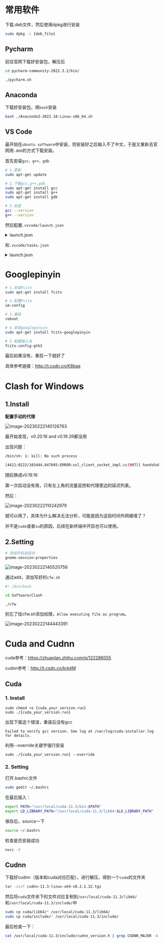 # 常用软件

下载.deb文件，然后使用dpkg进行安装

```bash
sudo dpkg -i {deb_file}
```

## Pycharm

前往官网下载好安装包，解压后

```bash
cd pycharm-community-2022.3.2/bin/

./pycharm.sh
```

## Anaconda

下载好安装包，用`bash`安装

```bash
bash ./Anaconda3-2022.10-Linux-x86_64.sh
```

## VS Code

最开始在`ubuntu software`中安装，但安装好之后输入不了中文，于是又重新去官网用`.deb`的方式下载安装。

首先安装`gcc，g++，gdb`

```bash
# 1.更新
sudo apt-get update

# 2.下载gcc,g++,gdb
sudo apt-get install gcc
sudo apt-get install g++
sudo apt-get install gdb

# 3.检查
gcc --version
g++ --version
```

然后配置`.vscode/launch.json`

<details>
    <summary>launch.json</summary>
{
    "version": "0.2.0",
    "configurations": [
        {
            "name": "C/C++",
            "type": "cppdbg",
            "request": "launch",
            "program": "${fileDirname}/${fileBasenameNoExtension}",
            "args": [],
            "stopAtEntry": false,
            "cwd": "${workspaceFolder}",
            "environment": [],
            "externalConsole": false,
            "MIMode": "gdb",
            "preLaunchTask": "compile",
            "setupCommands": [
                {
                    "description": "Enable pretty-printing for gdb",
                    "text": "-enable-pretty-printing",
                    "ignoreFailures": true
                }
            ]
        },
        {
            "name": "C/C++: g++ 生成和调试活动文件",
            "type": "cppdbg",
            "request": "launch",
            "program": "${fileDirname}/${fileBasenameNoExtension}",
            "args": [],
            "stopAtEntry": false,
            "cwd": "${fileDirname}",
            "environment": [],
            "externalConsole": true,
            "MIMode": "gdb",
            "setupCommands": [
                {
                    "description": "为 gdb 启用整齐打印",
                    "text": "-enable-pretty-printing",
                    "ignoreFailures": true
                },
                {
                    "description": "将反汇编风格设置为 Intel",
                    "text": "-gdb-set disassembly-flavor intel",
                    "ignoreFailures": true
                }
            ],
            "preLaunchTask": "C/C++: g++ 生成活动文件",
            "miDebuggerPath": "/usr/bin/gdb"
        }
    ]
}
</details>

和`.vscode/tasks.json`

<details>
    <summary>launch.json</summary>
{
    "version": "2.0.0",
    "tasks": [
        {
            "label": "compile",
            "command": "g++",
            "args": [
                "-g",
                "${file}",
                "-I",
                "${workspaceFolder}/include",
                "-o",
                "${fileDirname}/${fileBasenameNoExtension}"
            ],
            "problemMatcher": {
                "owner": "cpp",
                "fileLocation": [
                    "relative",
                    "${workspaceRoot}"
                ],
                "pattern": {
                    "regexp": "^(.*):(\\d+):(\\d+):\\s+(warning|error):\\s+(.*)$",
                    "file": 1,
                    "line": 2,
                    "column": 3,
                    "severity": 4,
                    "message": 5
                }
            },
            "group": "build"
        },
        {
            "type": "cppbuild",
            "label": "C/C++: g++ 生成活动文件",
            "command": "/usr/bin/g++",
            "args": [
                "-g",
                "${file}",
                "${workspaceFolder}/execute/**",
                "-o",
                "${fileDirname}/${fileBasenameNoExtension}",
                "-I",
                "${workspaceFolder}/include"
            ],
            "options": {
                "cwd": "${fileDirname}"
            },
            "problemMatcher": [
                "$gcc"
            ],
            "group": {
                "kind": "build",
                "isDefault": true
            },
            "detail": "调试器生成的任务。"
        }
    ]
}
</details>



# Googlepinyin

```bash
# 1.安装Fcitx
sudo apt-get install fcitx

# 2.配置Fcitx
im-config

# 3.重启
reboot

# 4.安装googlepinyin
sudo apt-get install fcitx-googlepinyin

# 5.配置输入法
fcitx-config-gtk3
```

最后如果没有，重启一下就好了

具体参考链接：http://t.csdn.cn/K8bae



# Clash for Windows

## 1.Install

**配置手动的代理**

![image-20230222140126763](install_ubuntu/image-20230222140126763.png)

最开始发现，v0.20.16 and v0.19.26都没用

出现问题：

```bash
/bin/sh: 1: kill: No such process

[4421:0222/103444.847045:ERROR:ssl_client_socket_impl.cc(997)] handshake failed; returned -1, SSL error code 1, net_error -101
```

随后换成v0.19.16

第一次启动没有用，只有左上角的流量监控和代理里边的延迟列表。

然后：

![image-20230222110242979](install_ubuntu/image-20230222110242979.png)

就可以用了，具体为什么解决无法分析，可能是因为这段时间外网被墙了？

并不是`sudo`或者`su`的原因，后续在新终端中开启也可以使用。

## 2.Setting

```bash
# 添加开机自启动
gnome-session-properties
```

![image-20230222140520758](install_ubuntu/image-20230222140520758.png)

通过add，添加写好的`cfw.sh`

```bash
#! /bin/bash

cd Software/Clash

./cfw
```

别忘了给cfw.sh添加权限，`Allow executing file as program`。

![image-20230222144443391](install_ubuntu/image-20230222144443391.png)



# Cuda and Cudnn

cuda参考：https://zhuanlan.zhihu.com/p/122286055

cudnn参考：http://t.csdn.cn/krk4M

## Cuda

### 1. Install

```bas
sudo chmod +x {cuda_your_version.run}
sudo ./{cuda_your_version.run}
```

出现下面这个错误，重装后没有gcc

```bas
Failed to verify gcc version. See log at /var/log/cuda-installer.log for details.
```

利用--override关键字强行安装

```ba
sudo ./{cuda_your_version.run} --override
```

### 2. Setting

打开.bashrc文件

```bash
sudo gedit ~/.bashrc
```

在最后插入：

```bash
export PATH="/usr/local/cuda-11.3/bin:$PATH"
export LD_LIBRARY_PATH="/usr/local/cuda-11.3/lib64:$LD_LIBRARY_PATH"
```

保存后，source一下

```bash
source ~/.bashrc
```

检查是否安装成功

```bash
nvcc -V
```

## Cudnn

下载好cudnn（版本和cuda对应匹配），进行解压，得到一个`cuda`的文件夹

```bash
tar -zxvf cudnn-11.3-linux-x64-v8.2.1.32.tgz
```

然后将`cuda`文件夹下的文件对应复制到`/usr/local/cuda-11.3/lib64/`和`/usr/local/cuda-11.3/include/`中

```bash
sudo cp cuda/lib64/* /usr/local/cuda-11.3/lib64/
sudo cp cuda/include/* /usr/local/cuda-11.3/include/
```

最后检查一下：

```bash
cat /usr/local/cuda-11.3/include/cudnn_version.h | grep CUDNN_MAJOR -A 2
```



